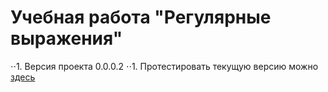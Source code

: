 #  Учебная работа "Регулярные выражения"
⋅⋅1. Версия проекта 0.0.0.2
⋅⋅1. Протестировать текущую версию можно [здесь](https://matoeltiempo.github.io/regex/)
